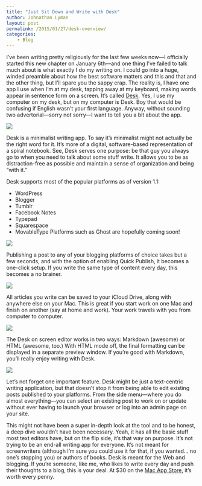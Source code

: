 ```yaml
---
title: "Just Sit Down and Write with Desk"
author: Johnathan Lyman
layout: post
permalink: /2015/01/27/desk-overview/
categories:
    - Blog
---
```


I’ve been writing pretty religiously for the last few weeks now—I officially started this new chapter on January 6th—and one thing I’ve failed to talk much about is what exactly I do my writing on. I could go into a huge, winded preamble about how the best software matters and this and that and the other thing, but I’ll spare you the sappy crap. The reality is, I have one app I use when I’m at my desk, tapping away at my keyboard, making words appear in sentence form on a screen. It’s called [Desk](http://desk.pm). Yes, I use my computer on my desk, but on my computer is Desk. Boy that would be confusing if English wasn’t your first language. Anyway, without sounding two advertorial—sorry not sorry—I want to tell you a bit about the app.

![](https://i1.wp.com/johnathanlyman.com/wp-content/uploads/2015/01/1-Desk-App-Screenshot-Platforms.png?w=882)

Desk is a minimalist writing app. To say it’s minimalist might not actually be the right word for it. It’s more of a digital, software-based representation of a spiral notebook. See, Desk serves one purpose: be that guy you always go to when you need to talk about some stuff write. It allows you to be as distraction-free as possible and maintain a sense of organization and being “with it.”&nbsp;

Desk supports most of the popular platforms as of version 1.1:

- WordPress
- Blogger
- Tumblr
- Facebook Notes
- Typepad
- Squarespace
- MovableType
Platforms such as Ghost are hopefully coming soon!

![](https://i1.wp.com/johnathanlyman.com/wp-content/uploads/2015/01/2-Desk-App-Screenshot-Speed.png?w=882)

Publishing a post to any of your blogging platforms of choice takes but a few seconds, and with the option of enabling Quick Publish, it becomes a one-click setup. If you write the same type of content every day, this becomes a no brainer.&nbsp;

![](https://i1.wp.com/johnathanlyman.com/wp-content/uploads/2015/01/3-Desk-App-Screenshot-iCloud-Local.png?w=882)

All articles you write can be saved to your iCloud Drive, along with anywhere else on your Mac. This is great if you start work on one Mac and finish on another (say at home and work). Your work travels with you from computer to computer.&nbsp;

![](https://i0.wp.com/johnathanlyman.com/wp-content/uploads/2015/01/4-Desk-App-Screenshot-Markdown-WYSIWYG.png?w=882)

The Desk on screen editor works in two ways: Markdown (awesome) or HTML (awesome, too.) With HTML mode off, the final formatting can be displayed in a separate preview window. If you’re good with Markdown, you’ll really enjoy writing with Desk.&nbsp;

![](https://i1.wp.com/johnathanlyman.com/wp-content/uploads/2015/01/5-Desk-App-Screenshot-Edit-Existing-Posts.png?w=882)

Let’s not forget one important feature. Desk might be just a text-centric writing application, but that doesn’t stop it from being able to edit existing posts published to your platforms. From the side menu—where you do almost everything—you can select an existing post to work on or update without ever having to launch your browser or log into an admin page on your site.

This might not have been a super in-depth look at the tool and to be honest, a deep dive wouldn’t have been necessary. Yeah, it has all the basic stuff most text editors have, but on the flip side, it’s that way on purpose. It’s not trying to be an end-all writing app for everyone. It’s not meant for screenwriters (although I’m sure you could use it for that, if you wanted… no one’s stopping you) or authors of books. Desk is meant for the Web and blogging. If you’re someone, like me, who likes to write every day and push their thoughts to a blog, this is your deal. At $30 on the [Mac App Store](https://itunes.apple.com/us/app/desk-writing-blogging-notetaking/id915839505?mt=12), it’s worth every penny.

